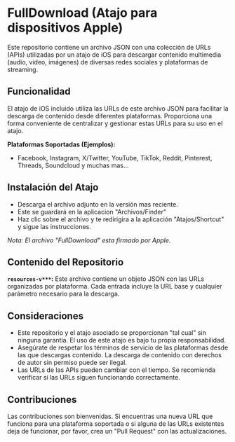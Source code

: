 # FullDownload (Atajo para dispositivos Apple)

Este repositorio contiene un archivo JSON con una colección de URLs (APIs) utilizadas por un atajo de iOS para descargar contenido multimedia (audio, video, imágenes) de diversas redes sociales y plataformas de streaming.

## Funcionalidad

El atajo de iOS incluido utiliza las URLs de este archivo JSON para facilitar la descarga de contenido desde diferentes plataformas.  Proporciona una forma conveniente de centralizar y gestionar estas URLs para su uso en el atajo.

**Plataformas Soportadas (Ejemplos):**

* Facebook, Instagram, X/Twitter, YouTube, TikTok, Reddit, Pinterest, Threads, Soundcloud y muchas mas...

## Instalación del Atajo 

- Descarga el archivo adjunto en la versión mas reciente.
- Este se guardará en la aplicacion "Archivos/Finder" 
- Haz clic sobre el archivo y te redirigira a la aplicación "Atajos/Shortcut" y sigue las instrucciones. 

_Nota: El archivo "FullDownload" esta firmado por Apple._

## Contenido del Repositorio

**`resources-v***`:**  Este archivo contiene un objeto JSON con las URLs organizadas por plataforma.  Cada entrada incluye la URL base y cualquier parámetro necesario para la descarga.

## Consideraciones

- Este repositorio y el atajo asociado se proporcionan "tal cual" sin ninguna garantía. El uso de este atajo es bajo tu propia responsabilidad.
- Asegúrate de respetar los términos de servicio de las plataformas desde las que descargas contenido. La descarga de contenido con derechos de autor sin permiso puede ser ilegal.
- Las URLs de las APIs pueden cambiar con el tiempo. Se recomienda verificar si las URLs siguen funcionando correctamente.


## Contribuciones

Las contribuciones son bienvenidas. Si encuentras una nueva URL que funciona para una plataforma soportada o si alguna de las URLs existentes deja de funcionar, por favor, crea un "Pull Request" con las actualizaciones.
